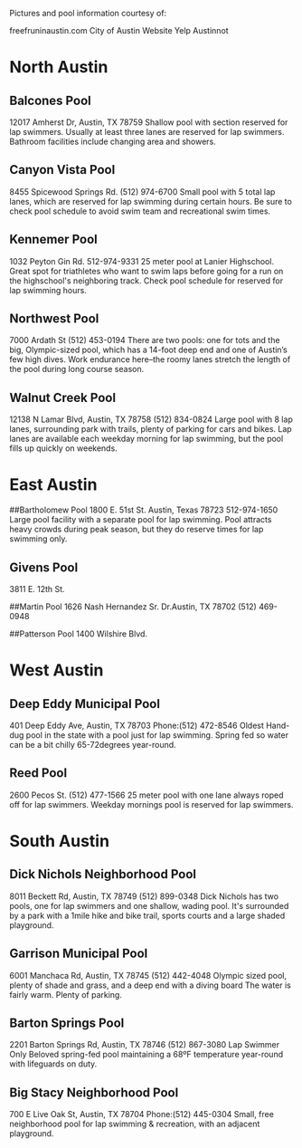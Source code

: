 Pictures and pool information courtesy of:

freefruninaustin.com
City of Austin Website
Yelp
Austinnot


# North Austin
## Balcones Pool
12017 Amherst Dr, Austin, TX 78759
Shallow pool with section reserved for lap swimmers. Usually at least three lanes are reserved for lap swimmers. Bathroom facilities include changing area and showers.

## Canyon Vista Pool
8455 Spicewood Springs Rd.
(512) 974-6700
Small pool with 5 total lap lanes, which are reserved for lap swimming during certain hours. Be sure to check pool schedule to avoid swim team and recreational swim times.

## Kennemer Pool
1032 Peyton Gin Rd.
512-974-9331
25 meter pool at Lanier Highschool. Great spot for triathletes who want to swim laps before going for a run on the highschool's neighboring track. Check pool schedule for reserved for lap swimming hours.


## Northwest Pool
7000 Ardath St
(512) 453-0194
 There are two pools: one for tots and the big, Olympic-sized pool, which has a 14-foot deep end and one of Austin’s few high dives. Work endurance here–the roomy lanes stretch the length of the pool during long course season.


## Walnut Creek Pool
12138 N Lamar Blvd, Austin, TX 78758
(512) 834-0824
Large pool with 8 lap lanes, surrounding park with trails, plenty of parking for cars and bikes. Lap lanes are available each weekday morning for lap swimming, but the pool fills up quickly on weekends.

# East Austin

##Bartholomew Pool
1800 E. 51st St. Austin, Texas 78723
512-974-1650
Large pool facility with a separate pool for lap swimming. Pool attracts heavy crowds during peak season, but they do reserve times for lap swimming only.

## Givens Pool
3811 E. 12th St.

##Martin Pool
1626 Nash Hernandez Sr. Dr.Austin, TX 78702
(512) 469-0948


##Patterson Pool
1400 Wilshire Blvd.

# West Austin

## Deep Eddy Municipal Pool
401 Deep Eddy Ave, Austin, TX 78703
Phone:(512) 472-8546
Oldest Hand-dug pool in the state with a pool just for lap swimming. Spring fed so water can be a bit chilly 65-72degrees year-round.


## Reed Pool
2600 Pecos St.
(512) 477-1566
25 meter pool with one lane always roped off for lap swimmers. Weekday mornings pool is reserved for lap swimmers.  

# South Austin

## Dick Nichols Neighborhood Pool
8011 Beckett Rd, Austin, TX 78749
(512) 899-0348
Dick Nichols has two pools, one for lap swimmers and one shallow, wading pool. It's surrounded by a park with a 1mile hike and bike trail, sports courts and a large shaded playground.


## Garrison Municipal Pool
6001 Manchaca Rd, Austin, TX 78745
(512) 442-4048
Olympic sized pool, plenty of shade and grass, and a deep end with a diving board The water is fairly warm. Plenty of parking.

## Barton Springs Pool
2201 Barton Springs Rd, Austin, TX 78746
(512) 867-3080
Lap Swimmer Only
Beloved spring-fed pool maintaining a 68ºF temperature year-round with lifeguards on duty.

## Big Stacy Neighborhood Pool
700 E Live Oak St, Austin, TX 78704
Phone:(512) 445-0304
Small, free neighborhood pool for lap swimming & recreation, with an adjacent playground.
